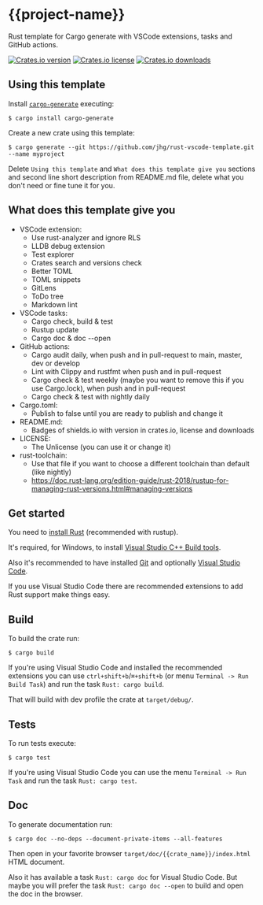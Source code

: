 # {{project-name}}
Rust template for Cargo generate with VSCode extensions, tasks and GitHub actions.

[![Crates.io version](https://img.shields.io/crates/v/{{project-name}})](https://crates.io/crates/{{project-name}})
[![Crates.io license](https://img.shields.io/crates/l/{{project-name}})](https://unlicense.org/)
[![Crates.io downloads](https://img.shields.io/crates/d/{{project-name}})](.)

## Using this template
Install [`cargo-generate`](https://github.com/ashleygwilliams/cargo-generate) executing:
```
$ cargo install cargo-generate
```

Create a new crate using this template:
```
$ cargo generate --git https://github.com/jhg/rust-vscode-template.git --name myproject
```

Delete `Using this template` and `What does this template give you` sections and second line short description from README.md file, delete what you don't need or fine tune it for you.

## What does this template give you
- VSCode extension:
  - Use rust-analyzer and ignore RLS
  - LLDB debug extension
  - Test explorer
  - Crates search and versions check
  - Better TOML
  - TOML snippets
  - GitLens
  - ToDo tree
  - Markdown lint
- VSCode tasks:
  - Cargo check, build & test
  - Rustup update
  - Cargo doc & doc --open
- GitHub actions:
  - Cargo audit daily, when push and in pull-request to main, master, dev or develop
  - Lint with Clippy and rustfmt when push and in pull-request
  - Cargo check & test weekly (maybe you want to remove this if you use Cargo.lock), when push and in pull-request
  - Cargo check & test with nightly daily
- Cargo.toml:
  - Publish to false until you are ready to publish and change it
- README.md:
  - Badges of shields.io with version in crates.io, license and downloads
- LICENSE:
  - The Unlicense (you can use it or change it)
- rust-toolchain:
  - Use that file if you want to choose a different toolchain than default (like nightly)
  - https://doc.rust-lang.org/edition-guide/rust-2018/rustup-for-managing-rust-versions.html#managing-versions

## Get started
You need to [install Rust](https://www.rust-lang.org/tools/install) (recommended with rustup).

It's required, for Windows, to install [Visual Studio C++ Build tools](https://visualstudio.microsoft.com/visual-cpp-build-tools/).

Also it's recommended to have installed [Git](https://git-scm.com/downloads) and
optionally [Visual Studio Code](https://code.visualstudio.com/?wt.mc_id=vscom_downloads).

If you use Visual Studio Code there are recommended extensions to add Rust support make things easy.

## Build
To build the crate run:
```
$ cargo build
```
If you're using Visual Studio Code and installed the recommended extensions you can use `ctrl+shift+b`/`⌘+shift+b`
(or menu `Terminal -> Run Build Task`) and run the task `Rust: cargo build`.

That will build with dev profile the crate at `target/debug/`.

## Tests
To run tests execute:
```
$ cargo test
```
If you're using Visual Studio Code you can use the menu `Terminal -> Run Task`
and run the task `Rust: cargo test`.

## Doc
To generate documentation run:
```
$ cargo doc --no-deps --document-private-items --all-features
```
Then open in your favorite browser `target/doc/{{crate_name}}/index.html` HTML document.

Also it has available a task `Rust: cargo doc` for Visual Studio Code.
But maybe you will prefer the task `Rust: cargo doc --open` to build and open the doc in the browser.
